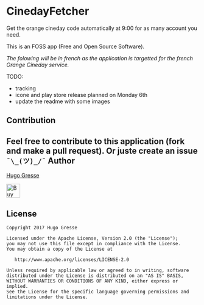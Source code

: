 # CinedayFetcher

Get the orange cineday code automatically at 9:00 for as many account you need.

This is an FOSS app (Free and Open Source Software).

_The folowing will be in french as the application is targetted for the french Orange Cineday service._

TODO:
- tracking
- icone and play store release planned on Monday 6th
- update the readme with some images


Contribution
------
Feel free to contribute to this application (fork and make a pull request). Or juste create an issue `¯\_(ツ)_/¯`
Author
------
[Hugo Gresse](http://hugo.gresse.io)

<a href='https://ko-fi.com/A513OEI' target='_blank'><img height='36' style='border:0px;height:36px;' src='https://az743702.vo.msecnd.net/cdn/kofi5.png?v=0' border='0' alt='Buy Me a Coffee at ko-fi.com' /></a>

License
--------
``` 
Copyright 2017 Hugo Gresse

Licensed under the Apache License, Version 2.0 (the "License");
you may not use this file except in compliance with the License.
You may obtain a copy of the License at

   http://www.apache.org/licenses/LICENSE-2.0

Unless required by applicable law or agreed to in writing, software
distributed under the License is distributed on an "AS IS" BASIS,
WITHOUT WARRANTIES OR CONDITIONS OF ANY KIND, either express or implied.
See the License for the specific language governing permissions and
limitations under the License.
```
